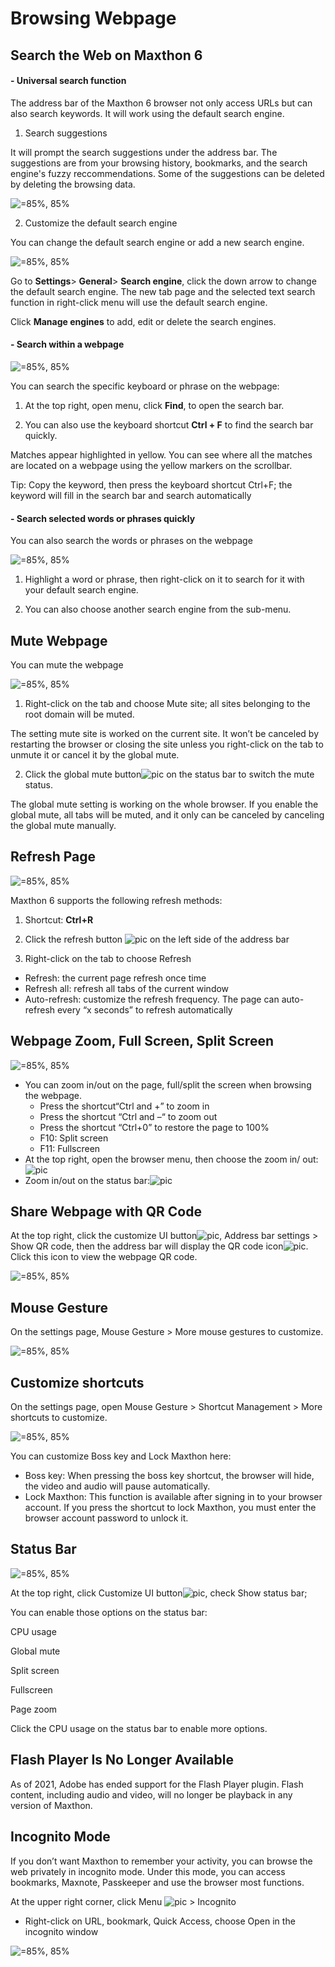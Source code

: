 # Browsing Webpage

## Search the Web on Maxthon 6

#### - Universal search function

The address bar of the Maxthon 6 browser not only access URLs but can also search keywords. It will work using the default search engine.

1. Search suggestions

It will prompt the search suggestions under the address bar. The suggestions are from your browsing history, bookmarks, and the search engine's fuzzy reccommendations. Some of the suggestions can be deleted by deleting the browsing data.

![](images/05-00.png "=85%, 85%")

2. Customize the default search engine

You can change the default search engine or add a new search engine.

![](images/05-01.png "=85%, 85%")

Go to **Settings**> **General**> **Search engine**, click the down arrow to change the default search engine. The new tab page and the selected text search function in right-click menu will use the default search engine.

Click **Manage engines** to add, edit or delete the search engines.

#### - Search within a webpage

![](images/05-02.png "=85%, 85%")

You can search the specific keyboard or phrase on the webpage:

1. At the top right, open menu, click **Find**, to open the search bar.

2. You can also use the keyboard shortcut **Ctrl + F** to find the search bar quickly.

Matches appear highlighted in yellow. You can see where all the matches are located on a webpage using the yellow markers on the scrollbar.

Tip: Copy the keyword, then press the keyboard shortcut Ctrl+F; the keyword will fill in the search bar and search automatically

#### - Search selected words or phrases quickly

You can also search the words or phrases on the webpage

![](images/05-03.png "=85%, 85%")

1. Highlight a word or phrase, then right-click on it to search for it with your default search engine.

2. You can also choose another search engine from the sub-menu.

## Mute Webpage

You can mute the webpage

![](images/05-04.png "=85%, 85%")

1. Right-click on the tab and choose Mute site; all sites belonging to the root domain will be muted.

The setting mute site is worked on the current site. It won’t be canceled by restarting the browser or closing the site unless you right-click on the tab to unmute it or cancel it by the global mute.

2. Click the global mute button![pic](zh/images/05-6.png) on the status bar to switch the mute status.

The global mute setting is working on the whole browser. If you enable the global mute, all tabs will be muted, and it only can be canceled by canceling the global mute manually.

## Refresh Page

![](images/05-05.png "=85%, 85%")

Maxthon 6 supports the following refresh methods:

1. Shortcut: **Ctrl+R**

2. Click the refresh button ![pic](zh/images/05-8.png) on the left side of the address bar

3. Right-click on the tab to choose Refresh

- Refresh: the current page refresh once time
- Refresh all: refresh all tabs of the current window
- Auto-refresh: customize the refresh frequency. The page can auto-refresh every “x seconds” to refresh automatically

## Webpage Zoom, Full Screen, Split Screen

![](images/05-06.png "=85%, 85%")

- You can zoom in/out on the page, full/split the screen when browsing the webpage.
  - Press the shortcut“Ctrl and +” to zoom in
  - Press the shortcut “Ctrl and –“ to zoom out
  - Press the shortcut “Ctrl+0” to restore the page to 100%
  - F10: Split screen
  - F11: Fullscreen
- At the top right, open the browser menu, then choose the zoom in/ out: ![pic](zh/images/05-10.png)
- Zoom in/out on the status bar:![pic](zh/images/05-11.png)

## Share Webpage with QR Code

At the top right, click the customize UI button![pic](zh/images/00-5.png), Address bar settings > Show QR code, then the address bar will display the QR code icon![pic](zh/images/05-12.png). Click this icon to view the webpage QR code.

![](images/05-07.png "=85%, 85%")

## Mouse Gesture

On the settings page, Mouse Gesture > More mouse gestures to customize.

![](images/05-08.png "=85%, 85%")

## Customize shortcuts

On the settings page, open Mouse Gesture > Shortcut Management > More shortcuts to customize.

![](images/05-09.png "=85%, 85%")

You can customize Boss key and Lock Maxthon here:

- Boss key: When pressing the boss key shortcut, the browser will hide, the video and audio will pause automatically.
- Lock Maxthon: This function is available after signing in to your browser account. If you press the shortcut to lock Maxthon, you must enter the browser account password to unlock it.

## Status Bar

![](images/05-10.png "=85%, 85%")

At the top right, click Customize UI button![pic](zh/images/00-5.png), check Show status bar;

You can enable those options on the status bar:

CPU usage

Global mute

Split screen

Fullscreen

Page zoom

Click the CPU usage on the status bar to enable more options.

## Flash Player Is No Longer Available

As of 2021, Adobe has ended support for the Flash Player plugin. Flash content, including audio and video, will no longer be playback in any version of Maxthon.

## Incognito Mode

If you don’t want Maxthon to remember your activity, you can browse the web privately in incognito mode. Under this mode, you can access bookmarks, Maxnote, Passkeeper and use the browser most functions.

At the upper right corner, click Menu ![pic](zh/images/03-2.png) > Incognito

- Right-click on URL, bookmark, Quick Access, choose Open in the incognito window

![](images/05-11.png "=85%, 85%")
